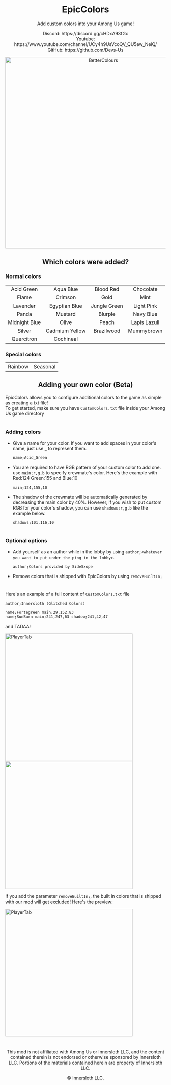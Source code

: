 <h1 align="center">EpicColors</h1>
<p align="center">Add custom colors into your Among Us game!</p>

<p align="center">Discord: https://discord.gg/cHDxA93fGc <br/>
Youtube: https://www.youtube.com/channel/UCy4h9UsVcoQV_QU5ew_NeiQ/ <br/>
GitHub: https://github.com/Devs-Us</p>

<p align="center"><img src="https://user-images.githubusercontent.com/82711525/126036715-381947aa-0853-44dc-8da5-5e3cc4122787.gif" alt="BetterColours" width="600" /></p>

<h2 align="center">Which colors were added?</h2>

### Normal colors
|   |   |   |   |
|:-:|:-:|:-:|:-:|
| Acid Green | Aqua Blue | Blood Red | Chocolate |
| Flame | Crimson | Gold | Mint |
| Lavender | Egyptian Blue | Jungle Green | Light Pink |
| Panda | Mustard | Blurple | Navy Blue |
| Midnight Blue | Olive | Peach | Lapis Lazuli |
| Silver | Cadmium Yellow | Brazilwood | Mummybrown |
| Quercitron | Cochineal |  |  |

### Special colors
|   |   |
|----------|-------------|
| Rainbow | Seasonal |

<h2 align="center">Adding your own color (Beta)</h2>

EpicColors allows you to configure additional colors to the game as simple as creating a txt file!\
To get started, make sure you have `CustomColors.txt` file inside your Among Us game directory

#
### Adding colors
- Give a name for your color. If you want to add spaces in your color's name, just use _ to represent them.

      name;Acid_Green
- You are required to have RGB pattern of your custom color to add one. use `main;r,g,b` to specify crewmate's color. 
Here's the example with Red:124 Green:155 and Blue:10

      main;124,155,10
- The shadow of the crewmate will be automatically generated by decreasing the main color by 40%. However, if you wish to put custom RGB for your color's shadow, you can use `shadows;r,g,b` like the example below.

      shadows;101,116,10

#
### Optional options
- Add yourself as an author while in the lobby by using `author;<whatever you want to put under the ping in the lobby>`.

      author;Colors provided by SideSxope
    
- Remove colors that is shipped with EpicColors by using `removeBuiltIn;`
#
Here's an example of a full content of `CustomColors.txt` file

    author;Innersloth (Glitched Colors)

    name;Fortegreen main;29,152,83
    name;SunBurn main;241,247,63 shadow;241,42,47

and TADAA! 
<p align="left"><img src="https://user-images.githubusercontent.com/82711525/126036324-7363d5a9-6893-44b1-8df2-9f86dd746e9d.png" alt="PlayerTab" width="400" />
<img src="https://user-images.githubusercontent.com/82711525/126036369-477859f2-c03a-41ed-b975-353577f45e2c.png" width="400" /></p>

If you add the parameter `removeBuiltIn;`, the built in colors that is shipped with our mod will get excluded! Here's the preview:

<p align="left"><img src="https://user-images.githubusercontent.com/82711525/126036454-915ef977-3be8-48b0-a279-2aca9e85ac04.png" alt="PlayerTab" width="400" />


#
<p align="center">This mod is not affiliated with Among Us or Innersloth LLC, and the content contained therein is not endorsed or otherwise sponsored by Innersloth LLC. Portions of the materials contained herein are property of Innersloth LLC.</p>
<p align="center">© Innersloth LLC.</p>
